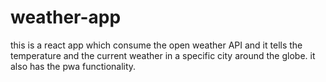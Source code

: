 # weather-app
this is a react app which consume the open weather API and
it tells the temperature and the current weather in a specific city around the globe. 
it also has the pwa functionality.
